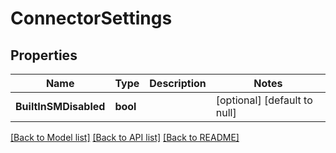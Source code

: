 # ConnectorSettings

## Properties
Name | Type | Description | Notes
------------ | ------------- | ------------- | -------------
**BuiltInSMDisabled** | **bool** |  | [optional] [default to null]

[[Back to Model list]](../README.md#documentation-for-models) [[Back to API list]](../README.md#documentation-for-api-endpoints) [[Back to README]](../README.md)

